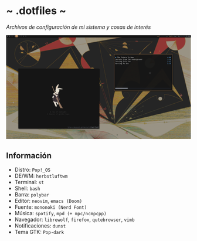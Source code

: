 # ~ .dotfiles ~
*Archivos de configuración de mi sistema y cosas de interés*

![](showcase.png)

## Información
- Distro: `Pop!_OS`
- DE/WM: `herbstluftwm`
- Terminal: `st`
- Shell: `bash`
- Barra: `polybar`
- Editor: `neovim`, `emacs (Doom)`
- Fuente: `mononoki (Nerd Font)`
- Música: `spotify`, `mpd (+ mpc/ncmpcpp)`
- Navegador: `librewolf`, `firefox`, `qutebrowser`, `vimb`
- Notificaciones: `dunst`
- Tema GTK: `Pop-dark`
